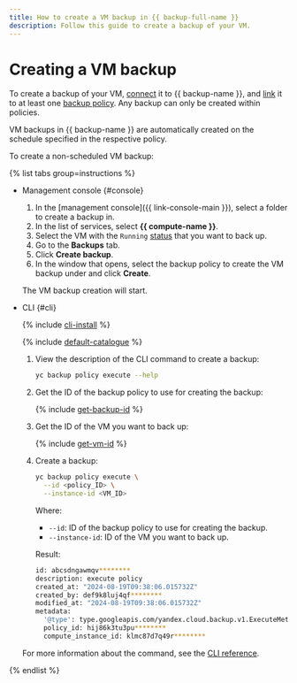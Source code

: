 ```yaml
---
title: How to create a VM backup in {{ backup-full-name }}
description: Follow this guide to create a backup of your VM.
---
```


# Creating a VM backup

To create a backup of your VM, [connect](../../concepts/vm-connection.md) it to {{ backup-name }}, and [link](../policy-vm/attach-and-detach-vm.md#attach-vm) it to at least one [backup policy](../../concepts/policy.md). Any backup can only be created within policies.

VM backups in {{ backup-name }} are automatically created on the schedule specified in the respective policy.

To create a non-scheduled VM backup:

{% list tabs group=instructions %}

- Management console {#console}

  1. In the [management console]({{ link-console-main }}), select a folder to create a backup in.
  1. In the list of services, select **{{ compute-name }}**.
  1. Select the VM with the `Running` [status](../../../compute/concepts/vm-statuses.md#list-of-statuses) that you want to back up.
  1. Go to the **Backups** tab.
  1. Click **Create backup**.
  1. In the window that opens, select the backup policy to create the VM backup under and click **Create**.

  The VM backup creation will start.

- CLI {#cli}

  {% include [cli-install](../../../_includes/cli-install.md) %}

  {% include [default-catalogue](../../../_includes/default-catalogue.md) %}

  1. View the description of the CLI command to create a backup:

      ```bash
      yc backup policy execute --help
      ```

  1. Get the ID of the backup policy to use for creating the backup:

      {% include [get-backup-id](../../../_includes/backup/operations/get-policy-id.md) %}

  1. Get the ID of the VM you want to back up:

      {% include [get-vm-id](../../../_includes/backup/operations/get-vm-id.md) %}

  1. Create a backup:

      ```bash
      yc backup policy execute \
        --id <policy_ID> \
        --instance-id <VM_ID>
      ```

      Where:

      * `--id`: ID of the backup policy to use for creating the backup.
      * `--instance-id`: ID of the VM you want to back up.

      Result:

      ```bash
      id: abcsdngawmqv********
      description: execute policy
      created_at: "2024-08-19T09:38:06.015732Z"
      created_by: def9k8luj4qf********
      modified_at: "2024-08-19T09:38:06.015732Z"
      metadata:
        '@type': type.googleapis.com/yandex.cloud.backup.v1.ExecuteMetadata
        policy_id: hij86k3tu3pu********
        compute_instance_id: klmc87d7q49r********
      ```

  For more information about the command, see the [CLI reference](../../../cli/cli-ref/managed-services/backup/policy/execute.md).

{% endlist %}